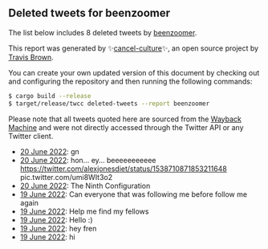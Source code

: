 ## Deleted tweets for beenzoomer

The list below includes 8 deleted tweets by
[beenzoomer](https://twitter.com/beenzoomer).



This report was generated by ✨[cancel-culture](https://github.com/travisbrown/cancel-culture)✨,
an open source project by [Travis Brown](https://twitter.com/travisbrown).

You can create your own updated version of this document by checking out and configuring the
repository and then running the following commands:

```bash
$ cargo build --release
$ target/release/twcc deleted-tweets --report beenzoomer
```

Please note that all tweets quoted here are sourced from the
[Wayback Machine](https://web.archive.org) and were not directly accessed through the Twitter API or
any Twitter client.

* [20 June 2022](https://web.archive.org/web/20220620044212/https://twitter.com/beenzoomer/status/1538743724791963648): gn <!--1538743724791963648-->
* [20 June 2022](https://web.archive.org/web/20220620035635/https://twitter.com/beenzoomer/status/1538732380889964544): hon… ey… beeeeeeeeeee  https://twitter.com/alexjonesdiet/status/1538710871853211648  pic.twitter.com/umi8WIt3o2 <!--1538732380889964544-->
* [20 June 2022](https://web.archive.org/web/20220620033926/https://twitter.com/beenzoomer/status/1538728067111211008): The Ninth Configuration <!--1538728067111211008-->
* [19 June 2022](https://web.archive.org/web/20220619223139/https://twitter.com/beenzoomer/status/1538650383341559809): Can everyone that was following me before follow me again <!--1538650383341559809-->
* [19 June 2022](https://web.archive.org/web/20220619220535/https://twitter.com/beenzoomer/status/1538573192335351808): Help me find my fellows <!--1538573192335351808-->
* [19 June 2022](https://web.archive.org/web/20220619160853/https://twitter.com/beenzoomer/status/1538554171552669697): Hello :) <!--1538554171552669697-->
* [19 June 2022](https://web.archive.org/web/20220619154749/https://twitter.com/beenzoomer/status/1538548899786502145): hey fren <!--1538548899786502145-->
* [19 June 2022](https://web.archive.org/web/20220619154144/https://twitter.com/beenzoomer/status/1538547309415387138): hi <!--1538547309415387138-->
